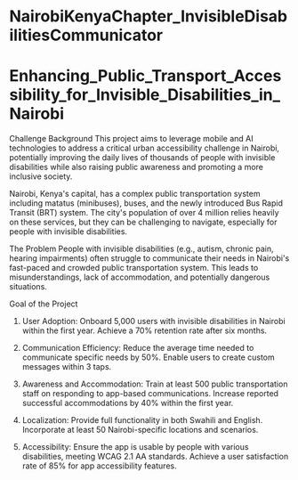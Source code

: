 # NairobiKenyaChapter_InvisibleDisabilitiesCommunicator
# Enhancing_Public_Transport_Accessibility_for_Invisible_Disabilities_in_Nairobi
Challenge Background
This project aims to leverage mobile and AI technologies to address a critical urban accessibility challenge in Nairobi, potentially improving the daily lives of thousands of people with invisible disabilities while also raising public awareness and promoting a more inclusive society.

Nairobi, Kenya's capital, has a complex public transportation system including matatus (minibuses), buses, and the newly introduced Bus Rapid Transit (BRT) system. The city's population of over 4 million relies heavily on these services, but they can be challenging to navigate, especially for people with invisible disabilities.


The Problem
People with invisible disabilities (e.g., autism, chronic pain, hearing impairments) often struggle to communicate their needs in Nairobi's fast-paced and crowded public transportation system. This leads to misunderstandings, lack of accommodation, and potentially dangerous situations.


Goal of the Project
1. User Adoption:
Onboard 5,000 users with invisible disabilities in Nairobi within the first year.
Achieve a 70% retention rate after six months.

2. Communication Efficiency:
Reduce the average time needed to communicate specific needs by 50%.
Enable users to create custom messages within 3 taps.

3. Awareness and Accommodation:
Train at least 500 public transportation staff on responding to app-based communications.
Increase reported successful accommodations by 40% within the first year.

4. Localization:
Provide full functionality in both Swahili and English.
Incorporate at least 50 Nairobi-specific locations and scenarios.

5. Accessibility:
Ensure the app is usable by people with various disabilities, meeting WCAG 2.1 AA standards.
Achieve a user satisfaction rate of 85% for app accessibility features.
